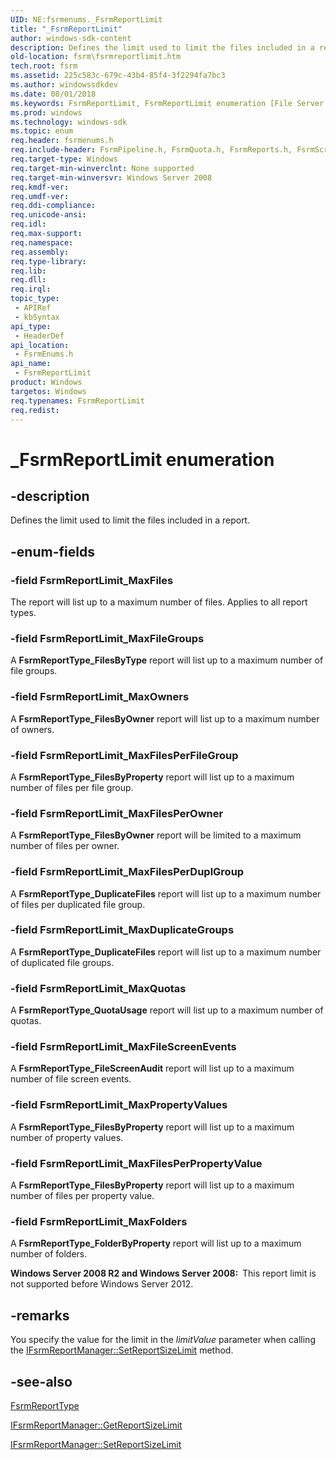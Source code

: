 ```yaml
---
UID: NE:fsrmenums._FsrmReportLimit
title: "_FsrmReportLimit"
author: windows-sdk-content
description: Defines the limit used to limit the files included in a report.
old-location: fsrm\fsrmreportlimit.htm
tech.root: fsrm
ms.assetid: 225c583c-679c-43b4-85f4-3f2294fa7bc3
ms.author: windowssdkdev
ms.date: 08/01/2018
ms.keywords: FsrmReportLimit, FsrmReportLimit enumeration [File Server Resource Manager], FsrmReportLimit_MaxDuplicateGroups, FsrmReportLimit_MaxFileGroups, FsrmReportLimit_MaxFileScreenEvents, FsrmReportLimit_MaxFiles, FsrmReportLimit_MaxFilesPerDuplGroup, FsrmReportLimit_MaxFilesPerFileGroup, FsrmReportLimit_MaxFilesPerOwner, FsrmReportLimit_MaxFilesPerPropertyValue, FsrmReportLimit_MaxFolders, FsrmReportLimit_MaxOwners, FsrmReportLimit_MaxPropertyValues, FsrmReportLimit_MaxQuotas, _FsrmReportLimit, fs.fsrmreportlimit, fsrm.fsrmreportlimit, fsrmenums/FsrmReportLimit, fsrmenums/FsrmReportLimit_MaxDuplicateGroups, fsrmenums/FsrmReportLimit_MaxFileGroups, fsrmenums/FsrmReportLimit_MaxFileScreenEvents, fsrmenums/FsrmReportLimit_MaxFiles, fsrmenums/FsrmReportLimit_MaxFilesPerDuplGroup, fsrmenums/FsrmReportLimit_MaxFilesPerFileGroup, fsrmenums/FsrmReportLimit_MaxFilesPerOwner, fsrmenums/FsrmReportLimit_MaxFilesPerPropertyValue, fsrmenums/FsrmReportLimit_MaxFolders, fsrmenums/FsrmReportLimit_MaxOwners, fsrmenums/FsrmReportLimit_MaxPropertyValues, fsrmenums/FsrmReportLimit_MaxQuotas
ms.prod: windows
ms.technology: windows-sdk
ms.topic: enum
req.header: fsrmenums.h
req.include-header: FsrmPipeline.h, FsrmQuota.h, FsrmReports.h, FsrmScreen.h
req.target-type: Windows
req.target-min-winverclnt: None supported
req.target-min-winversvr: Windows Server 2008
req.kmdf-ver: 
req.umdf-ver: 
req.ddi-compliance: 
req.unicode-ansi: 
req.idl: 
req.max-support: 
req.namespace: 
req.assembly: 
req.type-library: 
req.lib: 
req.dll: 
req.irql: 
topic_type:
 - APIRef
 - kbSyntax
api_type:
 - HeaderDef
api_location:
 - FsrmEnums.h
api_name:
 - FsrmReportLimit
product: Windows
targetos: Windows
req.typenames: FsrmReportLimit
req.redist: 
---
```


# _FsrmReportLimit enumeration


## -description


Defines the limit used to limit the files included in a report.


## -enum-fields




### -field FsrmReportLimit_MaxFiles

The report will list up to a maximum number of files. Applies to all report types.


### -field FsrmReportLimit_MaxFileGroups

A <b>FsrmReportType_FilesByType</b> report will list up to a maximum number of file 
      groups.


### -field FsrmReportLimit_MaxOwners

A <b>FsrmReportType_FilesByOwner</b> report will list up to a maximum number of 
      owners.


### -field FsrmReportLimit_MaxFilesPerFileGroup

A <b>FsrmReportType_FilesByProperty</b> report will list up to a maximum number of 
      files per file group.


### -field FsrmReportLimit_MaxFilesPerOwner

A <b>FsrmReportType_FilesByOwner</b> report will be limited to a maximum number of 
      files per owner.


### -field FsrmReportLimit_MaxFilesPerDuplGroup

A <b>FsrmReportType_DuplicateFiles</b> report will list up to a maximum number of 
      files per duplicated file group.


### -field FsrmReportLimit_MaxDuplicateGroups

A <b>FsrmReportType_DuplicateFiles</b> report will list up to a maximum number of 
      duplicated file groups.


### -field FsrmReportLimit_MaxQuotas

A <b>FsrmReportType_QuotaUsage</b> report will list up to a maximum number of 
      quotas.


### -field FsrmReportLimit_MaxFileScreenEvents

A <b>FsrmReportType_FileScreenAudit</b> report will list up to a maximum number of 
      file screen events.


### -field FsrmReportLimit_MaxPropertyValues

A <b>FsrmReportType_FilesByProperty</b> report will list up to a maximum number of 
      property values.


### -field FsrmReportLimit_MaxFilesPerPropertyValue

A <b>FsrmReportType_FilesByProperty</b> report will list up to a maximum number of 
      files per property value.


### -field FsrmReportLimit_MaxFolders

A <b>FsrmReportType_FolderByProperty</b> report will list up to a maximum number of 
       folders.

<b>Windows Server 2008 R2 and Windows Server 2008:  </b>This report limit is not supported before Windows Server 2012.


## -remarks



You specify the  value for the limit in the <i>limitValue</i> parameter when calling the 
    <a href="https://msdn.microsoft.com/7d5a73ab-eccb-42e5-8796-d2986deccd34">IFsrmReportManager::SetReportSizeLimit</a> 
    method.




## -see-also




<a href="https://msdn.microsoft.com/6fb5cb02-371b-4d07-9f13-d0409d5835d4">FsrmReportType</a>



<a href="https://msdn.microsoft.com/1fe2546c-d70c-466a-8640-77cc2403a91d">IFsrmReportManager::GetReportSizeLimit</a>



<a href="https://msdn.microsoft.com/7d5a73ab-eccb-42e5-8796-d2986deccd34">IFsrmReportManager::SetReportSizeLimit</a>
 

 

